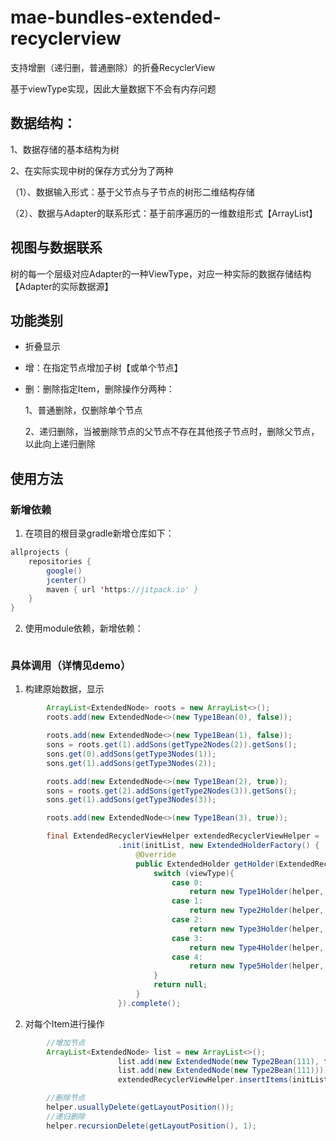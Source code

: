 mae-bundles-extended-recyclerview
=================================
支持增删（递归删，普通删除）的折叠RecyclerView

基于viewType实现，因此大量数据下不会有内存问题

## 数据结构：

1、数据存储的基本结构为树

2、在实际实现中树的保存方式分为了两种

（1）、数据输入形式：基于父节点与子节点的树形二维结构存储

（2）、数据与Adapter的联系形式：基于前序遍历的一维数组形式【ArrayList】

## 视图与数据联系

树的每一个层级对应Adapter的一种ViewType，对应一种实际的数据存储结构【Adapter的实际数据源】


## 功能类别

- 折叠显示

- 增：在指定节点增加子树【或单个节点】

- 删：删除指定Item，删除操作分两种：

    1、普通删除，仅删除单个节点

    2、递归删除，当被删除节点的父节点不存在其他孩子节点时，删除父节点，以此向上递归删除

## 使用方法
### 新增依赖
1. 在项目的根目录gradle新增仓库如下：

```java
allprojects {
    repositories {
        google()
        jcenter()
        maven { url 'https://jitpack.io' }
    }
}
```

2. 使用module依赖，新增依赖：

```java

```

### 具体调用（详情见demo）
1. 构建原始数据，显示

```java
        ArrayList<ExtendedNode> roots = new ArrayList<>();
        roots.add(new ExtendedNode<>(new Type1Bean(0), false));

        roots.add(new ExtendedNode<>(new Type1Bean(1), false));
        sons = roots.get(1).addSons(getType2Nodes(2)).getSons();
        sons.get(0).addSons(getType3Nodes(1));
        sons.get(1).addSons(getType3Nodes(2));

        roots.add(new ExtendedNode<>(new Type1Bean(2), true));
        sons = roots.get(2).addSons(getType2Nodes(3)).getSons();
        sons.get(1).addSons(getType3Nodes(3));

        roots.add(new ExtendedNode<>(new Type1Bean(3), true));

        final ExtendedRecyclerViewHelper extendedRecyclerViewHelper =  = ExtendedRecyclerViewBuilder.build(recyclerView)
                        .init(initList, new ExtendedHolderFactory() {
                            @Override
                            public ExtendedHolder getHolder(ExtendedRecyclerViewHelper helper, ViewGroup parent, int viewType) {
                                switch (viewType){
                                    case 0:
                                        return new Type1Holder(helper, LayoutInflater.from(parent.getContext()).inflate(R.layout.holder1, parent, false));
                                    case 1:
                                        return new Type2Holder(helper, LayoutInflater.from(parent.getContext()).inflate(R.layout.holder2, parent, false));
                                    case 2:
                                        return new Type3Holder(helper, LayoutInflater.from(parent.getContext()).inflate(R.layout.holder3, parent, false));
                                    case 3:
                                        return new Type4Holder(helper, LayoutInflater.from(parent.getContext()).inflate(R.layout.holder4, parent, false));
                                    case 4:
                                        return new Type5Holder(helper, LayoutInflater.from(parent.getContext()).inflate(R.layout.holder5, parent, false));
                                }
                                return null;
                            }
                        }).complete();

```

2. 对每个Item进行操作

```java
        //增加节点
        ArrayList<ExtendedNode> list = new ArrayList<>();
                        list.add(new ExtendedNode(new Type2Bean(111), false, new ExtendedNode(new Type3Bean(1111))));
                        list.add(new ExtendedNode(new Type2Bean(111)));
                        extendedRecyclerViewHelper.insertItems(initList.get(0), 0, list);

        //删除节点
        helper.usuallyDelete(getLayoutPosition());
        //递归删除
        helper.recursionDelete(getLayoutPosition(), 1);
```
